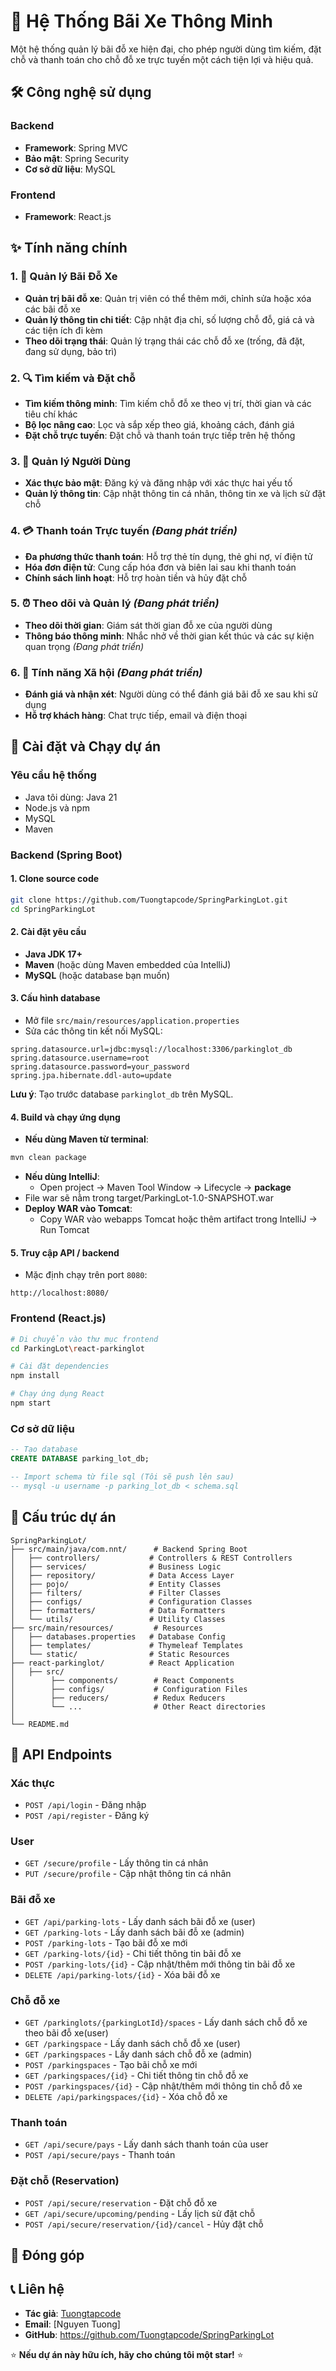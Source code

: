 # 🚗 Hệ Thống Bãi Xe Thông Minh

Một hệ thống quản lý bãi đỗ xe hiện đại, cho phép người dùng tìm kiếm, đặt chỗ và thanh toán cho chỗ đỗ xe trực tuyến một cách tiện lợi và hiệu quả.

## 🛠️ Công nghệ sử dụng

### Backend
- **Framework**: Spring MVC
- **Bảo mật**: Spring Security
- **Cơ sở dữ liệu**: MySQL

### Frontend
- **Framework**: React.js

## ✨ Tính năng chính

### 1. 🏢 Quản lý Bãi Đỗ Xe
- **Quản trị bãi đỗ xe**: Quản trị viên có thể thêm mới, chỉnh sửa hoặc xóa các bãi đỗ xe
- **Quản lý thông tin chi tiết**: Cập nhật địa chỉ, số lượng chỗ đỗ, giá cả và các tiện ích đi kèm
- **Theo dõi trạng thái**: Quản lý trạng thái các chỗ đỗ xe (trống, đã đặt, đang sử dụng, bảo trì)

### 2. 🔍 Tìm kiếm và Đặt chỗ
- **Tìm kiếm thông minh**: Tìm kiếm chỗ đỗ xe theo vị trí, thời gian và các tiêu chí khác
- **Bộ lọc nâng cao**: Lọc và sắp xếp theo giá, khoảng cách, đánh giá
- **Đặt chỗ trực tuyến**: Đặt chỗ và thanh toán trực tiếp trên hệ thống

### 3. 👤 Quản lý Người Dùng
- **Xác thực bảo mật**: Đăng ký và đăng nhập với xác thực hai yếu tố
- **Quản lý thông tin**: Cập nhật thông tin cá nhân, thông tin xe và lịch sử đặt chỗ

### 4. 💳 Thanh toán Trực tuyến *(Đang phát triển)*
- **Đa phương thức thanh toán**: Hỗ trợ thẻ tín dụng, thẻ ghi nợ, ví điện tử
- **Hóa đơn điện tử**: Cung cấp hóa đơn và biên lai sau khi thanh toán
- **Chính sách linh hoạt**: Hỗ trợ hoàn tiền và hủy đặt chỗ

### 5. ⏰ Theo dõi và Quản lý *(Đang phát triển)*
- **Theo dõi thời gian**: Giám sát thời gian đỗ xe của người dùng
- **Thông báo thông minh**: Nhắc nhở về thời gian kết thúc và các sự kiện quan trọng *(Đang phát triển)*

### 6. 🌟 Tính năng Xã hội *(Đang phát triển)*
- **Đánh giá và nhận xét**: Người dùng có thể đánh giá bãi đỗ xe sau khi sử dụng
- **Hỗ trợ khách hàng**: Chat trực tiếp, email và điện thoại

## 🚀 Cài đặt và Chạy dự án

### Yêu cầu hệ thống
- Java tôi dùng: Java 21
- Node.js và npm
- MySQL
- Maven

### Backend (Spring Boot)

#### 1. **Clone source code**
```bash
git clone https://github.com/Tuongtapcode/SpringParkingLot.git
cd SpringParkingLot
```

#### 2. **Cài đặt yêu cầu**
- **Java JDK 17+**
- **Maven** (hoặc dùng Maven embedded của IntelliJ)
- **MySQL** (hoặc database bạn muốn)

#### 3. **Cấu hình database**
- Mở file `src/main/resources/application.properties`
- Sửa các thông tin kết nối MySQL:

```properties
spring.datasource.url=jdbc:mysql://localhost:3306/parkinglot_db
spring.datasource.username=root
spring.datasource.password=your_password
spring.jpa.hibernate.ddl-auto=update
```

**Lưu ý**: Tạo trước database `parkinglot_db` trên MySQL.

#### 4. **Build và chạy ứng dụng**
- **Nếu dùng Maven từ terminal**:
```bash
mvn clean package
```

- **Nếu dùng IntelliJ**: 
  - Open project → Maven Tool Window → Lifecycle → **package**
- File war sẽ nằm trong target/ParkingLot-1.0-SNAPSHOT.war
- **Deploy WAR vào Tomcat**:
  - Copy WAR vào webapps Tomcat hoặc thêm artifact trong IntelliJ → Run Tomcat
#### 5. **Truy cập API / backend**
- Mặc định chạy trên port `8080`:
```
http://localhost:8080/
```

### Frontend (React.js)
```bash
# Di chuyển vào thư mục frontend
cd ParkingLot\react-parkinglot

# Cài đặt dependencies
npm install

# Chạy ứng dụng React
npm start
```

### Cơ sở dữ liệu
```sql
-- Tạo database
CREATE DATABASE parking_lot_db;

-- Import schema từ file sql (Tôi sẽ push lên sau)
-- mysql -u username -p parking_lot_db < schema.sql
```

## 📁 Cấu trúc dự án

```
SpringParkingLot/
├── src/main/java/com.nnt/      # Backend Spring Boot
│   ├── controllers/           # Controllers & REST Controllers
│   ├── services/              # Business Logic
│   ├── repository/            # Data Access Layer
│   ├── pojo/                  # Entity Classes
│   ├── filters/               # Filter Classes
│   ├── configs/               # Configuration Classes
│   ├── formatters/            # Data Formatters
│   └── utils/                 # Utility Classes
├── src/main/resources/         # Resources
│   ├── databases.properties   # Database Config
│   ├── templates/             # Thymeleaf Templates
│   └── static/                # Static Resources
├── react-parkinglot/          # React Application
│   ├── src/
│        ├── components/        # React Components
│        ├── configs/           # Configuration Files
│        ├── reducers/          # Redux Reducers
│        └── ...                # Other React directories
│  
└── README.md      
```

## 🔧 API Endpoints

### Xác thực
- `POST /api/login` - Đăng nhập
- `POST /api/register` - Đăng ký
### User 
- `GET /secure/profile` - Lấy thông tin cá nhân
- `PUT /secure/profile` - Cập nhật thông tin cá nhân
### Bãi đỗ xe 
- `GET /api/parking-lots` - Lấy danh sách bãi đỗ xe (user)
- `GET /parking-lots` - Lấy danh sách bãi đỗ xe (admin)
- `POST /parking-lots` - Tạo bãi đỗ xe mới
- `GET /parking-lots/{id}` - Chi tiết thông tin bãi đỗ xe
- `POST /parking-lots/{id}` - Cập nhật/thêm mới thông tin bãi đỗ xe
- `DELETE /api/parking-lots/{id}` - Xóa bãi đỗ xe
### Chỗ đỗ xe
- `GET /parkinglots/{parkingLotId}/spaces` - Lấy danh sách chỗ đỗ xe theo bãi đỗ xe(user)
- `GET /parkingspace` - Lấy danh sách chỗ đỗ xe (user)
- `GET /parkingspaces` - Lấy danh sách chỗ đỗ xe (admin)
- `POST /parkingspaces` - Tạo bãi chỗ xe mới
- `GET /parkingspaces/{id}` - Chi tiết thông tin chỗ đỗ xe
- `POST /parkingspaces/{id}` - Cập nhật/thêm mới thông tin chỗ đỗ xe
- `DELETE /api/parkingspaces/{id}` - Xóa chỗ đỗ xe
### Thanh toán
- `GET /api/secure/pays` - Lấy danh sách thanh toán của user
- `POST /api/secure/pays` - Thanh toán 
### Đặt chỗ (Reservation)
- `POST /api/secure/reservation` - Đặt chỗ đỗ xe
- `GET /api/secure/upcoming/pending` - Lấy lịch sử đặt chỗ 
- `POST /api/secure/reservation/{id}/cancel` - Hủy đặt chỗ
## 🤝 Đóng góp
## 📞 Liên hệ

- **Tác giả**: [Tuongtapcode](https://github.com/Tuongtapcode)
- **Email**: [Nguyen Tuong]
- **GitHub**: https://github.com/Tuongtapcode/SpringParkingLot

⭐ **Nếu dự án này hữu ích, hãy cho chúng tôi một star!** ⭐
